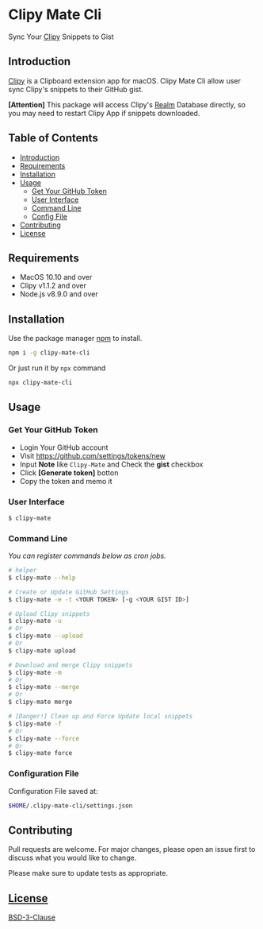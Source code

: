# Clipy Mate Cli



Sync Your [Clipy](https://clipy-app.com/) Snippets to Gist

## Introduction
[Clipy](https://github.com/Clipy/Clipy) is a Clipboard extension app for macOS. Clipy Mate Cli allow user sync Clipy's snippets to their GitHub gist.  

**[Attention]** This package will access Clipy's [Realm](https://realm.io/) Database directly, so you may need to restart Clipy App if snippets downloaded.

## Table of Contents
- [Introduction](#introduction)
- [Requirements](#requirements)
- [Installation](#installation)
- [Usage](#usage)
  - [Get Your GitHub Token](#get-your-git-hub-token)
  - [User Interface](#user-interface)
  - [Command Line](#command-line)
  - [Config File](#configuration-file)
- [Contributing](#contributing)
- [License](#license)


## Requirements
- MacOS 10.10 and over
- Clipy v1.1.2 and over
- Node.js v8.9.0 and over

## Installation

Use the package manager [npm](https://www.npmjs.com/) to install.

```bash
npm i -g clipy-mate-cli
```

Or just run it by `npx` command

```bash
npx clipy-mate-cli
```

## Usage
### Get Your GitHub Token
- Login Your GitHub account
- Visit https://github.com/settings/tokens/new
- Input **Note** like `Clipy-Mate` and Check the **gist** checkbox
- Click **[Generate token]** botton
- Copy the token and memo it

### User Interface

```sh
$ clipy-mate
```

### Command Line
*You can register commands below as cron jobs.*

```sh
# helper
$ clipy-mate --help

# Create or Update GitHub Settings
$ clipy-mate -e -t <YOUR TOKEN> [-g <YOUR GIST ID>]

# Upload Clipy snippets
$ clipy-mate -u
# Or
$ clipy-mate --upload
# Or
$ clipy-mate upload

# Download and merge Clipy snippets
$ clipy-mate -m
# Or
$ clipy-mate --merge
# Or
$ clipy-mate merge

# [Danger!] Clean up and Force Update local snippets
$ clipy-mate -f
# Or
$ clipy-mate --force
# Or
$ clipy-mate force
```

### Configuration File

Configuration File saved at:

```sh
$HOME/.clipy-mate-cli/settings.json
```

## Contributing
Pull requests are welcome. For major changes, please open an issue first to discuss what you would like to change.

Please make sure to update tests as appropriate.

## [License](./LICENSE)
[BSD-3-Clause](https://opensource.org/licenses/BSD-3-Clause)
